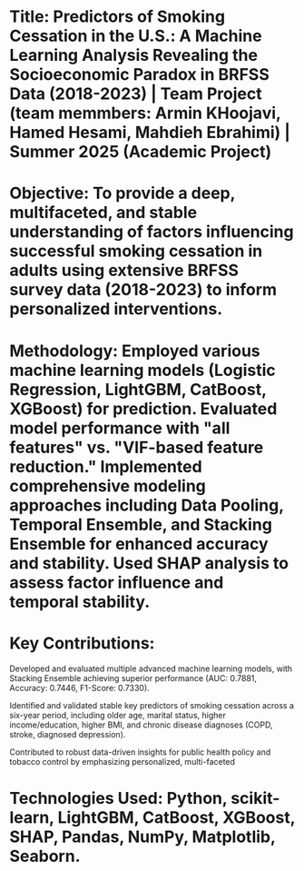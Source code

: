 # Title: Predictors of Smoking Cessation in the U.S.: A Machine Learning Analysis Revealing the Socioeconomic Paradox in BRFSS Data (2018-2023)  |  Team Project (team memmbers: Armin KHoojavi, Hamed Hesami, Mahdieh Ebrahimi) |  Summer 2025 (Academic Project)



# Objective: To provide a deep, multifaceted, and stable understanding of factors influencing successful smoking cessation in adults using extensive BRFSS survey data (2018-2023) to inform personalized interventions.



# Methodology: Employed various machine learning models (Logistic Regression, LightGBM, CatBoost, XGBoost) for prediction. Evaluated model performance with "all features" vs. "VIF-based feature reduction." Implemented comprehensive modeling approaches including Data Pooling, Temporal Ensemble, and Stacking Ensemble for enhanced accuracy and stability. Used SHAP analysis to assess factor influence and temporal stability.



# Key Contributions:

Developed and evaluated multiple advanced machine learning models, with Stacking Ensemble achieving superior performance (AUC: 0.7881, Accuracy: 0.7446, F1-Score: 0.7330).

Identified and validated stable key predictors of smoking cessation across a six-year period, including older age, marital status, higher income/education, higher BMI, and chronic disease diagnoses (COPD, stroke, diagnosed depression).

Contributed to robust data-driven insights for public health policy and tobacco control by emphasizing personalized, multi-faceted 



# Technologies Used: Python, scikit-learn, LightGBM, CatBoost, XGBoost, SHAP, Pandas, NumPy, Matplotlib, Seaborn.
